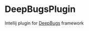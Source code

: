 # DeepBugsPlugin
Intellij plugin for [DeepBugs](https://github.com/ml-in-programming/DeepBugs) framework
